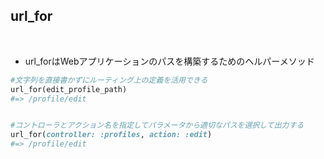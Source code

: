 ## url_for  
<br>

- url_forはWebアプリケーションのパスを構築するためのヘルパーメソッド  
```rb
#文字列を直接書かずにルーティング上の定義を活用できる
url_for(edit_profile_path)
#=> /profile/edit


#コントローラとアクション名を指定してパラメータから適切なパスを選択して出力する
url_for(controller: :profiles, action: :edit)
#=> /profile/edit
```
